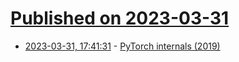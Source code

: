 # [Published on 2023-03-31](index.md)

* [2023-03-31, 17:41:31](https://lobste.rs/s/jwoepq/pytorch_internals_2019) - [PyTorch internals (2019)](http://blog.ezyang.com/2019/05/pytorch-internals/)
